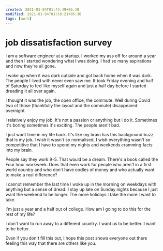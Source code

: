 ```yaml
---
created: 2021-01-04T01:44:49+05:30
modified: 2021-01-04T01:58:21+05:30
tags: [work]
---
```


# job dissatisfaction survey

I am a software engineer at a startup. I worked my ass off for around a year and then I started wondering what I was doing. I had so many aspirations and now they're all gone. 

I woke up when it was dark outside and got back home when it was dark. The people I lived with never even saw me. It took Friday evening and half of Saturday to feel like myself again and just a half day before I started dreading it all over again. 

I thought it was the job, the open office, the commute. Well during Covid two of those (thankfully the layout and the commute) disappeared overnight.

I relatively enjoy my job. It's not a passion or anything but I do it. Sometimes it's boring sometimes it's exciting. The people aren't bad.

I just want time in my life back. It's like my brain has this background buzz that is my job. I wish it wasn't so normalised, I wish everything wasn't so competitive that I have to spend my nights and weekends cramming facts into my brain. 

People say they work 9-5. That would be a dream. There's a book called the Four hour workweek. Does that even work for people who aren't in a first world country and who don't have oodles of money and who actually want to make a real difference?

I cannot remember the last time I woke up in the morning on weekdays with anything but a sense of dread. I stay up late on Sunday nights because I just want the weekend to be longer. The more holidays I take the more I want to take. 

I'm just a year and a half out of college. How am I going to do this for the rest of my life? 

I don't want to run away to a different country. I want us to be better. I want to be better.

Even if you don't fill this out, I hope this post shows everyone out there feeling this way that there are others like you.
